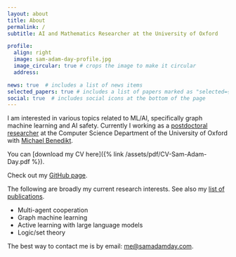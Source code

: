 ```yaml
---
layout: about
title: About
permalink: /
subtitle: AI and Mathematics Researcher at the University of Oxford

profile:
  align: right
  image: sam-adam-day-profile.jpg
  image_circular: true # crops the image to make it circular
  address:

news: true  # includes a list of news items
selected_papers: true # includes a list of papers marked as "selected={true}"
social: true  # includes social icons at the bottom of the page
---
```


I am interested in various topics related to ML/AI, specifically graph machine learning
and AI safety. Currently I working as a [postdoctoral
researcher](https://www.cs.ox.ac.uk/people/sam.adam-day/) at the Computer Science
Department of the University of Oxford with [Michael
Benedikt](https://www.cs.ox.ac.uk/people/michael.benedikt/).

You can [download my CV here]({% link /assets/pdf/CV-Sam-Adam-Day.pdf %}).

Check out my [GitHub page](https://github.com/SamAdamDay).

The following are broadly my current research interests. See also my [list of
publications](/publications).
- Multi-agent cooperation
- Graph machine learning
- Active learning with large language models
- Logic/set theory

The best way to contact me is by email: [me@samadamday.com](mailto:me@samadamday.com).